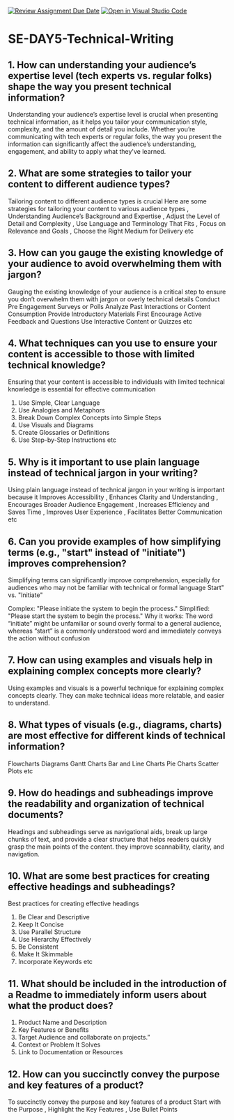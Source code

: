 [![Review Assignment Due Date](https://classroom.github.com/assets/deadline-readme-button-22041afd0340ce965d47ae6ef1cefeee28c7c493a6346c4f15d667ab976d596c.svg)](https://classroom.github.com/a/zsAR-pyY)
[![Open in Visual Studio Code](https://classroom.github.com/assets/open-in-vscode-2e0aaae1b6195c2367325f4f02e2d04e9abb55f0b24a779b69b11b9e10269abc.svg)](https://classroom.github.com/online_ide?assignment_repo_id=18621208&assignment_repo_type=AssignmentRepo)
# SE-DAY5-Technical-Writing
## 1. How can understanding your audience’s expertise level (tech experts vs. regular folks) shape the way you present technical information?

Understanding your audience’s expertise level is crucial when presenting technical information, as it helps you tailor your communication style, complexity, and the amount of detail you include. Whether you’re communicating with tech experts or regular folks, the way you present the information can significantly affect the audience’s understanding, engagement, and ability to apply what they've learned.

## 2. What are some strategies to tailor your content to different audience types?

Tailoring content to different audience types is crucial Here are some strategies for tailoring your content to various audience types , Understanding Audience’s Background and Expertise , Adjust the Level of Detail and Complexity , Use Language and Terminology That Fits , Focus on Relevance and Goals , Choose the Right Medium for Delivery etc


## 3. How can you gauge the existing knowledge of your audience to avoid overwhelming them with jargon?

Gauging the existing knowledge of your audience is a critical step to ensure you don’t overwhelm them with jargon or overly technical details
 Conduct Pre Engagement Surveys or Polls
Analyze Past Interactions or Content Consumption
Provide Introductory Materials First
Encourage Active Feedback and Questions
Use Interactive Content or Quizzes etc 


## 4. What techniques can you use to ensure your content is accessible to those with limited technical knowledge?

Ensuring that your content is accessible to individuals with limited technical knowledge is essential for effective communication 
1. Use Simple, Clear Language
2. Use Analogies and Metaphors
3. Break Down Complex Concepts into Simple Steps
4. Use Visuals and Diagrams
5. Create Glossaries or Definitions
6. Use Step-by-Step Instructions  etc 


## 5. Why is it important to use plain language instead of technical jargon in your writing?

Using plain language instead of technical jargon in your writing is important because it  Improves Accessibility ,  Enhances Clarity and Understanding ,  Encourages Broader Audience Engagement , Increases Efficiency and Saves Time , Improves User Experience , Facilitates Better Communication etc


## 6. Can you provide examples of how simplifying terms (e.g., "start" instead of "initiate") improves comprehension?

Simplifying terms can significantly improve comprehension, especially for audiences who may not be familiar with technical or formal language
Start" vs. "Initiate"

  Complex: "Please initiate the system to begin the process."
  Simplified: "Please start the system to begin the process."
Why it works: The word “initiate” might be unfamiliar or sound overly formal to a general audience, whereas “start” is a commonly understood word and immediately conveys the action without confusion


## 7. How can using examples and visuals help in explaining complex concepts more clearly?

Using examples and visuals is a powerful technique for explaining complex concepts clearly. They can make technical ideas more relatable, and easier to understand.


## 8. What types of visuals (e.g., diagrams, charts) are most effective for different kinds of technical information?

Flowcharts
Diagrams
Gantt Charts
Bar and Line Charts
Pie Charts
Scatter Plots etc


## 9. How do headings and subheadings improve the readability and organization of technical documents?

Headings and subheadings  serve as navigational aids, break up large chunks of text, and provide a clear structure that helps readers quickly grasp the main points of the content.  they improve scannability, clarity, and navigation.

## 10. What are some best practices for creating effective headings and subheadings?
Best practices for creating effective headings
1. Be Clear and Descriptive
2. Keep It Concise
3. Use Parallel Structure
4. Use Hierarchy Effectively
5. Be Consistent
6. Make It Skimmable
7. Incorporate Keywords etc

## 11. What should be included in the introduction of a Readme to immediately inform users about what the product does?

1. Product Name and Description
2. Key Features or Benefits
3. Target Audience and collaborate on projects.”
4. Context or Problem It Solves
6. Link to Documentation or Resources


## 12. How can you succinctly convey the purpose and key features of a product?

To succinctly convey the purpose and key features of a product Start with the Purpose , Highlight the Key Features , Use Bullet Points
